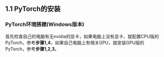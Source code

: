 ## 1.1 PyTorch的安装

### PyTorch环境搭建(Windows版本)

首先检查自己的电脑有无nvidia的显卡，如果电脑上没有显卡，就配置CPU版的PyTorch，参考**步骤1,4**，如果自己电脑上有相关GPU，就安装GPU版的PyTorch，参考**步骤1,2,3**。
